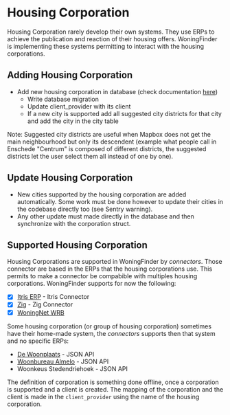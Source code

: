 # Housing Corporation

Housing Corporation rarely develop their own systems. They use ERPs to achieve the publication and reaction of their housing offers.
WoningFinder is implementing these systems permitting to interact with the housing corporations.

## Adding Housing Corporation

- Add new housing corporation in database (check documentation [here](https://github.com/WoningFinder/woningfinder/blob/main/docs/architecture.md))
  - Write database migration
  - Update client_provider with its client
  - If a new city is supported add all suggested city districts for that city and add the city in the city table

Note: Suggested city districts are useful when Mapbox does not get the main neighbourhood but only its descendent (example what people call in Enschede "Centrum" is composed of different districts, the suggested districts let the user select them all instead of one by one).

## Update Housing Corporation

- New cities supported by the housing corporation are added automatically. Some work must be done however to update their cities in the codebase directly too (see Sentry warning).
- Any other update must made directly in the database and then synchronize with the corporation struct.

## Supported Housing Corporation

Housing Corporations are supported in WoningFinder by _connectors_. Those connector are based in the ERPs that the housing corporations use. This permits to make a connector be compabible with multiples housing corporations. WoningFinder supports for now the following:

- [x] [Itris ERP](https://www.itris.nl/#itris) - Itris Connector
- [x] [Zig](https://zig.nl) - Zig Connector
- [x] [WoningNet WRB](https://www.woningnet.nl)

Some housing corporation (or group of housing corporation) sometimes have their home-made system, the _connectors_ supports then that system and no specific ERPs:

- [De Woonplaats](http://www.dewoonplaats.nl) - JSON API
- [Woonbureau Almelo](http://www.woonburoalmelo.nl) - JSON API
- Woonkeus Stedendriehoek - JSON API

The definition of corporation is something done offline, once a corporation is supported and a client is created.
The mapping of the corporation and the client is made in the `client_provider` using the name of the housing corporation.
